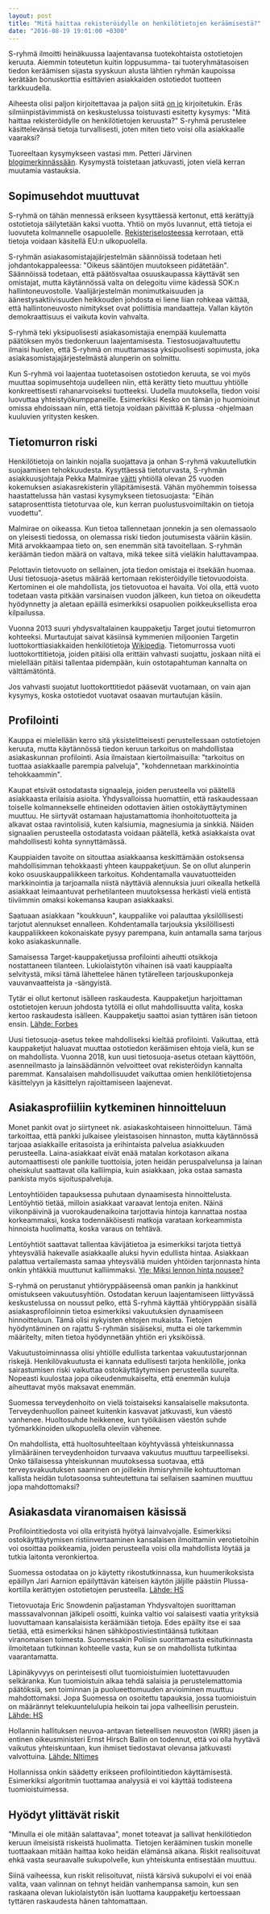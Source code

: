 ```yaml
---
layout: post
title: "Mitä haittaa rekisteröidylle on henkilötietojen keräämisestä?"
date: "2016-08-19 19:01:00 +0300"
---
```

S-ryhmä ilmoitti heinäkuussa laajentavansa tuotekohtaista ostotietojen keruuta. Aiemmin toteutetun kuitin loppusumma- tai tuoteryhmätasoisen tiedon keräämisen sijasta syyskuun alusta lähtien ryhmän kaupoissa kerätään bonuskorttia esittävien asiakkaiden ostotiedot tuotteen tarkkuudella.

Aiheesta olisi paljon kirjoitettavaa ja paljon siitä [on jo](https://storify.com/klaalo/s-ryhman-tuotekohtainen-ostotietojen-keruu) kirjoitetukin. Eräs silmiinpistävimmistä on keskustelussa toistuvasti esitetty kysymys: "Mitä haittaa rekisteröidylle on henkilötietojen keruusta?" S-ryhmä perustelee käsittelevänsä tietoja turvallisesti, joten miten tieto voisi olla asiakkaalle vaaraksi?

Tuoreeltaan kysymykseen vastasi mm. Petteri Järvinen [blogimerkinnässään](http://pjarvinen.blogspot.fi/2016/07/s-ryhma-analysoi-jatkossa-ostoksesi-ja.html). Kysymystä toistetaan jatkuvasti, joten vielä kerran muutamia vastauksia.

## Sopimusehdot muuttuvat

S-ryhmä on tähän mennessä erikseen kysyttäessä kertonut, että kerättyjä ostotietoja säilytetään kaksi vuotta. Yhtiö on myös luvannut, että tietoja ei luovuteta kolmannelle osapuolelle. [Rekisteriselosteessa](https://www.s-kanava.fi/web/s/s-kanavan-rekisteriseloste) kerrotaan, että tietoja voidaan käsitellä EU:n ulkopuolella.

S-ryhmän asiakasomistajajärjestelmän säännöissä todetaan heti johdantokappaleessa: "Oikeus sääntöjen muutokseen pidätetään". Säännöissä todetaan, että päätösvaltaa osuuskaupassa käyttävät sen omistajat, mutta käytännössä valta on delegoitu viime kädessä SOK:n hallintoneuvostolle. Vaalijärjestelmän monimutkaisuuden ja äänestysaktiivisuuden heikkouden johdosta ei liene liian rohkeaa väittää, että hallintoneuvosto nimitykset ovat poliittisia mandaatteja. Vallan käytön demokraattisuus ei vaikuta kovin vahvalta.

S-ryhmä teki yksipuolisesti asiakasomistajia enempää kuulematta päätöksen myös tiedonkeruun laajentamisesta. Tiestosuojavaltuutettu ilmaisi huolen, että S-ryhmä on muuttamassa yksipuolisesti sopimusta, joka asiakasomistajajärjestelmästä alunperin on solmittu.

Kun S-ryhmä voi laajentaa tuotetasoisen ostotiedon keruuta, se voi myös muuttaa sopimusehtoja uudelleen niin, että kerätty tieto muuttuu yhtiölle konkreettisesti rahanarvoiseksi tuotteeksi. Uudella muutoksella, tiedon voisi luovuttaa yhteistyökumppaneille. Esimerkiksi Kesko on tämän jo huomioinut omissa ehdoissaan niin, että tietoja voidaan päivittää K-plussa -ohjelmaan kuuluvien yritysten kesken.

## Tietomurron riski

Henkilötietoja on lainkin nojalla suojattava ja onhan S-ryhmä vakuutellutkin suojaamisen tehokkuudesta. Kysyttäessä tietoturvasta, S-ryhmän asiakkuusjohtaja Pekka Malmirae [väitti](http://www.hs.fi/talous/a1469763340034) yhtiöllä olevan 25 vuoden kokemuksen asiakasrekisterin ylläpitämisestä. Vähän myöhemmin toisessa haastattelussa hän vastasi kysymykseen tietosuojasta: "Eihän sataprosenttista tietoturvaa ole, kun kerran puolustusvoimiltakin on tietoja vuodettu".

Malmirae on oikeassa. Kun tietoa tallennetaan jonnekin ja sen olemassaolo on yleisesti tiedossa, on olemassa riski tiedon joutumisesta vääriin käsiin. Mitä arvokkaampaa tieto on, sen enemmän sitä tavoitellaan. S-ryhmän keräämän tiedon määrä on valtava, mikä tekee siitä vieläkin haluttavampaa.

Pelottavin tietovuoto on sellainen, jota tiedon omistaja ei itsekään huomaa. Uusi tietosuoja-asetus määrää kertomaan rekisteröidyille tietovuodoista. Kertominen ei ole mahdollista, jos tietovuotoa ei havaita. Voi olla, että vuoto todetaan vasta pitkään varsinaisen vuodon jälkeen, kun tietoa on oikeudetta hyödynnetty ja aletaan epäillä esimerkiksi osapuolien poikkeuksellista eroa kilpailussa.

Vuonna 2013 suuri yhdysvaltalainen kauppaketju Target joutui tietomurron kohteeksi. Murtautujat saivat käsiinsä kymmenien miljoonien Targetin luottokorttiasiakkaiden henkilötietoja [Wikipedia](https://fi.wikipedia.org/wiki/Target_(yritys)). Tietomurrossa vuoti luottokorttitietoja, joiden pitäisi olla erittäin vahvasti suojattu, joskaan niitä ei mielellään pitäisi tallentaa pidempään, kuin ostotapahtuman kannalta on välttämätöntä. 

Jos vahvasti suojatut luottokorttitiedot pääsevät vuotamaan, on vain ajan kysymys, koska ostotiedot vuotavat osaavan murtautujan käsiin.

## Profilointi

Kauppa ei mielellään kerro sitä yksistelitteisesti perustellessaan ostotietojen keruuta, mutta käytännössä tiedon keruun tarkoitus on mahdollistaa asiakaskunnan profilointi. Asia ilmaistaan kiertoilmaisuilla: "tarkoitus on tuottaa asiakkaalle parempia palveluja", "kohdennetaan markkinointia tehokkaammin".

Kaupat etsivät ostodatasta signaaleja, joiden perusteella voi päätellä asiakkaasta erilaisia asioita. Yhdysvalloissa huomattiin, että raskaudessaan toiselle kolmannekselle ehtineiden odottavien äitien ostokäyttäytyminen muuttuu. He siirtyvät ostamaan hajustamattomia ihonhoitotuotteita ja alkavat ostaa ravintolisiä, kuten kalsiumia, magnesiumia ja sinkkiä. Näiden signaalien perusteella ostodatasta voidaan päätellä, ketkä asiakkaista ovat mahdollisesti kohta synnyttämässä.

Kauppiaiden tavoite on sitouttaa asiakkaansa keskittämään ostoksensa mahdollisimman tehokkaasti yhteen kauppaketjuun. Se on ollut alunperin koko osuuskauppaliikkeen tarkoitus. Kohdentamalla vauvatuotteiden markkinointia ja tarjoamalla niistä näyttäviä alennuksia juuri oikealla hetkellä asiakkaat leimaantuvat perhetilanteen muutoksessa herkästi vielä entistä tiiviimmin omaksi kokemansa kaupan asiakkaaksi.

Saatuaan asiakkaan "koukkuun", kauppaliike voi palauttaa yksilöllisesti tarjotut alennukset ennalleen. Kohdentamalla tarjouksia yksilöllisesti kauppaliikkeen kokonaiskate pysyy parempana, kuin antamalla sama tarjous koko asiakaskunnalle.

Samaisessa Target-kauppaketjussa profilointi aiheutti otsikkoja nostattaneen tilanteen. Lukiolaistytön vihainen isä vaati kauppiaalta selvitystä, miksi tämä lähettelee hänen tytärelleen tarjouskuponkeja vauvanvaatteista ja -sängyistä.

Tytär ei ollut kertonut  isälleen raskaudesta. Kauppaketjun harjoittaman ostotietojen keruun johdosta tytöllä ei ollut mahdollisuutta valita, koska kertoo raskaudesta isälleen. Kauppaketju saattoi asian tyttären isän tietoon ensin. [Lähde: Forbes](http://www.forbes.com/sites/kashmirhill/2012/02/16/how-target-figured-out-a-teen-girl-was-pregnant-before-her-father-did/#1597f69734c6)

Uusi tietosuoja-asetus tekee mahdolliseksi kieltää profilointi. Vaikuttaa, että kauppaketjut haluavat muuttaa ostotiedon keräämisen ehtoja vielä, kun se on mahdollista. Vuonna 2018, kun uusi tietosuoja-asetus otetaan käyttöön, asenneilmasto ja lainsäädännön velvoitteet ovat rekisteröidyn kannalta paremmat. Kansalaisen mahdollisuudet vaikuttaa omien henkilötietojensa käsittelyyn ja käsittelyn rajoittamiseen laajenevat.

## Asiakasprofiiliin kytkeminen hinnoitteluun

Monet pankit ovat jo siirtyneet nk. asiakaskohtaiseen hinnoitteluun. Tämä tarkoittaa, että pankki julkaisee yleistasoisen hinnaston, mutta käytännössä tarjoaa asiakkaille eritasoista ja erihintaista palvelua asiakkuuden perusteella. Laina-asiakkaat eivät enää matalan korkotason aikana automaattisesti ole pankille tuottoisia, joten heidän peruspalvelunsa ja lainan oheiskulut saattavat olla kalliimpia, kuin asiakkaan, joka ostaa samasta pankista myös sijoituspalveluja.

Lentoyhtiöiden tapauksessa puhutaan dynaamisesta hinnoittelusta. Lentöyhtiö tietää, milloin asiakkaat varaavat lentoja eniten. Näinä viikonpäivinä ja vuorokaudenaikoina tarjottavia hintoja kannattaa nostaa korkeammaksi, koska todennäköisesti matkoja varataan korkeammista hinnoista huolimatta, koska varaus on tehtävä.

Lentöyhtiöt saattavat tallentaa kävijätietoa ja esimerkiksi tarjota tiettyä yhteysväliä hakevalle asiakkaalle aluksi hyvin edullista hintaa. Asiakkaan palattua vertailemasta samaa yhteysväliä muiden yhtöiden tarjonnasta hinta onkin yhtäkkiä muuttunut kalliimmaksi. [Yle: Miksi lennon hinta nousee?](http://www.hs.fi/kuluttaja/a1405916992578)

S-ryhmä on perustanut yhtiöryppääseensä oman pankin ja hankkinut omistukseen vakuutusyhtiön. Ostodatan keruun laajentamiseen liittyvässä keskustelussa on noussut pelko, että S-ryhmä käyttää yhtiöryppään sisällä asiakasprofiloinnin tietoa esimerkiksi vakuutuksien dynaamiseen hinnoitteluun. Tämä olisi nykyisten ehtojen mukaista. Tietojen hyödyntäminen on rajattu S-ryhmän sisäiseksi, mutta ei ole tarkemmin määritelty, miten tietoa hyödynnetään yhtiön eri yksiköissä.

Vakuutustoiminnassa olisi yhtiölle edullista tarkentaa vakuutustarjonnan riskejä. Henkilövakuutusta ei kannata edullisesti tarjota henkilölle, jonka sairastumisen riski vaikuttaa ostokäyttäytymisen perusteella suurelta. Nopeasti kuulostaa jopa oikeudenmukaiselta, että enemmän kuluja aiheuttavat myös maksavat enemmän.

Suomessa terveydenhoito on vielä toistaiseksi kansalaiselle maksutonta. Terveydenhuollon paineet kuitenkin kasvavat jatkuvasti, kun väestö vanhenee. Huoltosuhde heikkenee, kun työikäisen väestön suhde työmarkkinoiden ulkopuolella oleviin vähenee.

On mahdollista, että huoltosuhteeltaan köyhtyvässä yhteiskunnassa ylimääräinen terveydenhoidon turvaava vakuutus muuttuu tarpeelliseksi. Onko tällaisessa yhteiskunnan muutoksessa suotavaa, että terveysvakuutuksen saaminen on joillekin ihmisryhmille kohtuuttoman kallista heidän tulotasoonsa suhteutettuna tai sellaisen saaminen muuttuu jopa mahdottomaksi?

## Asiakasdata viranomaisen käsissä

Profilointitiedosta voi olla erityistä hyötyä lainvalvojalle. Esimerkiksi ostokäyttäytymisen ristiinvertaaminen kansalaisen ilmoittamiin verotietoihin voi osoittaa poikkeamia, joiden perusteella voisi olla mahdollista löytää ja tutkia laitonta veronkiertoa.

Suomessa ostodataa on jo käytetty rikostutkinnassa, kun huumerikoksista epäillyn Jari Aarnion epäilyttävän käteisen käytön jäljille päästiin Plussa-kortilla kerättyjen ostotietojen perusteella. [Lähde: HS](http://www.hs.fi/kotimaa/a1432003376790)

Tietovuotaja Eric Snowdenin paljastaman Yhdysvaltojen suorittaman masssavalvonnan jälkipeli osoitti, kuinka valtio voi salaisesti vaatia yrityksiä luovuttamaan kansalaisista keräämiään tietoja. Edes epäilty itse ei saa tietää, että esimerkiksi hänen sähköpostiviestintäänsä tutkitaan viranomaisen toimesta. Suomessakin Poliisin suorittamasta esitutkinnasta ilmoitetaan tutkinnan kohteelle vasta, kun se on mahdollista tutkintaa vaarantamatta.

Läpinäkyvyys on perinteisesti ollut tuomioistuimien luotettavuuden selkäranka. Kun tuomioistuin alkaa tehdä salaisia ja perustelemattomia päätöksiä, sen toiminnan ja puolueettomuuden arvioiminen muuttuu mahdottomaksi. Jopa Suomessa on osoitettu tapauksia, jossa tuomioistuin on määrännyt telekuuntelulupia heikoin tai jopa valheellisin perustein. [Lähde: HS](http://www.hs.fi/kotimaa/a1409368131412)

Hollannin hallituksen neuvoa-antavan tieteellisen neuvoston (WRR) jäsen ja entinen oikeusministeri Ernst Hirsch Ballin on todennut, että voi olla hyytävä vaikutus yhteiskuntaan, kun ihmiset tiedostavat olevansa jatkuvasti valvottuina. [Lähde: Nltimes](http://www.nltimes.nl/2016/04/29/data-mining-risks-profiling-ordinary-citizens-criminals-says-dutch-council/)

Hollannissa onkin säädetty erikseen profilointitiedon käyttämisestä. Esimerkiksi algoritmin tuottamaa analyysiä ei voi käyttää todisteena tuomioistuimessa.

## Hyödyt ylittävät riskit

"Minulla ei ole mitään salattavaa", monet toteavat ja sallivat henkilötiedon keruun ilmeisistä riskeistä huolimatta. Tietojen kerääminen tuskin monelle tuottaakaan mitään haittaa koko heidän elämänsä aikana. Riskit realisoituvat ehkä vasta seuraavalle sukupolvelle, kun yhteiskunta entisestään muuttuu.

Siinä vaiheessa, kun riskit relisoituvat, niistä kärsivä sukupolvi ei voi enää valita, vaan valinnan on tehnyt heidän vanhempansa samoin, kun sen raskaana olevan lukiolaistytön isän luottama kauppaketju kertoessaan tyttären raskaudesta hänen tahtomattaan.